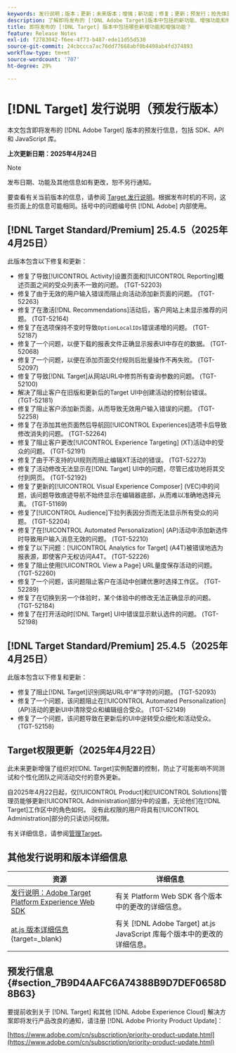 ```yaml
---
keywords: 发行说明；版本；更新；未来版本；增强；新功能；修复；更新；预发行；抢先体验
description: 了解即将发布的 [!DNL Adobe Target]版本中包括的新功能、增强功能和修复，包括 SDK、API 和 JavaScript 库。
title: 即将发布的 [!DNL Target] 版本中包括哪些新增功能和增强功能？
feature: Release Notes
exl-id: f2783042-f6ee-4f73-b487-ede11d55d530
source-git-commit: 24cbccca7ac76dd77668abf0b4498ab4fd374893
workflow-type: tm+mt
source-wordcount: '707'
ht-degree: 29%

---
```


# [!DNL Target] 发行说明（预发行版本）

本文包含即将发布的 [!DNL Adobe Target] 版本的预发行信息，包括 SDK、API 和 JavaScript 库。

**上次更新日期：2025年4月24日**

>[!NOTE]
>
>发布日期、功能及其他信息如有更改，恕不另行通知。
>
>要查看有关当前版本的信息，请参阅 [Target 发行说明](release-notes.md)。根据发布时机的不同，这些页面上的信息可能相同。括号中的问题编号供 [!DNL Adobe] 内部使用。

## [!DNL Target Standard/Premium] 25.4.5（2025年4月25日）

此版本包含以下修复和更新：

* 修复了导致[!UICONTROL Activity]设置页面和[!UICONTROL Reporting]概述页面之间的受众列表不一致的问题。 (TGT-52203)
* 修复了由于无效的用户输入错误而阻止向活动添加新页面的问题。 (TGT-52263)
* 修复了在激活[!DNL Recommendations]活动后，客户网站上未显示推荐的问题。 (TGT-52164)
* 修复了在选项保持不变时导致`OptionLocalIDs`错误递增的问题。 (TGT-52187)
* 修复了一个问题，以便下载的报表文件正确显示报表UI中存在的数据。 (TGT-52068)
* 修复了一个问题，以便在添加页面交付规则后批量操作不再失败。 (TGT-52097)
* 修复了导致[!DNL Target]从网站URL中修剪所有查询参数的问题。 (TGT-52100)
* 解决了阻止客户在旧版和更新后的Target UI中创建活动的控制台错误。 (TGT-52181)
* 修复了阻止客户添加新页面，从而导致无效用户输入错误的问题。 (TGT-52258)
* 修复了在添加其他页面然后导航回[!UICONTROL Experiences]选项卡后导致修改消失的问题。 (TGT-52264)
* 修复了阻止客户更改[!UICONTROL Experience Targeting] (XT)活动中的受众的问题。 (TGT-52191)
* 修复了由于不支持的UI规则而阻止编辑XT活动的错误。 (TGT-52273)
* 修复了活动修改无法显示在[!DNL Target] UI中的问题，尽管已成功地将其交付到网页。 (TGT-52192)
* 修复了更新的[!UICONTROL Visual Experience Composer] (VEC)中的问题，该问题导致痕迹导航不始终显示在编辑器底部，从而难以准确地选择元素。 (TGT-51169)
* 修复了[!UICONTROL Audience]下拉列表因分页而无法显示所有受众的问题。 (TGT-52204)
* 修复了在[!UICONTROL Automated Personalization] (AP)活动中添加新选件时导致用户输入消息无效的问题。 (TGT-52210)
* 修复了以下问题：[!UICONTROL Analytics for Target] (A4T)被错误地选为报表源，即使客户无权访问A4T。 (TGT-52226)
* 修复了阻止使用[!UICONTROL View a Page] URL量度保存活动的问题。 (TGT-52260)
* 修复了一个问题，该问题阻止客户在活动中创建优惠时选择工作区。 (TGT-52289)
* 修复了在切换到另一个体验时，某个体验中的修改无法正确显示的问题。 (TGT-52184)
* 修复了在打开活动时[!DNL Target] UI中错误显示默认选件的问题。 (TGT-52198)

## [!DNL Target Standard/Premium] 25.4.5（2025年4月25日）

此版本包含以下修复和更新：

* 修复了阻止[!DNL Target]识别网站URL中“#”字符的问题。 (TGT-52093)
* 修复了一个问题，该问题阻止在[!UICONTROL Automated Personalization] (AP)活动的更新UI中清除受众和编辑组合受众。 (TGT-52149)
* 修复了一个问题，该问题导致在更新后的UI中逆转受众细化和活动受众。 (TGT-52158)

## Target权限更新（2025年4月22日）

此未来更新增强了组织对[!DNL Target]实例配置的控制，防止了可能影响不同测试和个性化团队之间活动交付的意外更新。

自2025年4月22日起，仅[!UICONTROL Product]和[!UICONTROL Solutions]管理员能够更新[!UICONTROL Administration]部分中的设置，无论他们在[!DNL Target]工作区中的角色如何。 没有此权限的用户将具有[!UICONTROL Administration]部分的只读访问权限。

有关详细信息，请参阅[管理Target](/help/main/administrating-target/start-target.md)。

## 其他发行说明和版本详细信息

| 资源 | 详细信息 |
|--- |--- |
| [发行说明：Adobe Target Platform Experience Web SDK](https://experienceleague.adobe.com/docs/experience-platform/edge/release-notes.html?lang=zh-Hans) | 有关 Platform Web SDK 各个版本中的更改的详细信息。 |
| [at.js 版本详细信息](https://experienceleague.adobe.com/docs/target-dev/developer/client-side/at-js-implementation/target-atjs-versions.html){target=_blank} | 有关 [!DNL Adobe Target] at.js JavaScript 库每个版本中的更改的详细信息。 |

## 预发行信息 {#section_7B9D4AAFC6A74388B9D7DEF0658D8B63}

要提前收到关于 [!DNL Target] 和其他 [!DNL Adobe Experience Cloud] 解决方案即将发行产品改良的通知，请注册 [!DNL Adobe Priority Product Update]：

[https://www.adobe.com/cn/subscription/priority-product-update.html](https://www.adobe.com/cn/subscription/priority-product-update.html)
